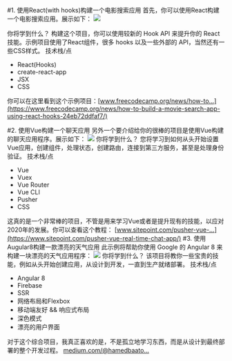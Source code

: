 #1. 使用React(with hooks)构建一个电影搜索应用
首先，你可以使用React构建一个电影搜索应用。展示如下：
![](https://user-gold-cdn.xitu.io/2019/11/4/16e36e1e7cd8ab0e?imageView2/0/w/1280/h/960/format/webp/ignore-error/1)

你将学到什么？
构建这个项目，你可以使用较新的 Hook API 来提升你的 React 技能。示例项目使用了React组件，很多 hooks 以及一些外部的 API，当然还有一些CSS样式。
技术栈/点

- React(Hooks)
- create-react-app
- JSX
- CSS

你可以在这里看到这个示例项目：[www.freecodecamp.org/news/how-to…](https://www.freecodecamp.org/news/how-to-build-a-movie-search-app-using-react-hooks-24eb72ddfaf7/)

#2. 使用Vue构建一个聊天应用
另外一个要介绍给你的很棒的项目是使用Vue构建的聊天应用程序。展示如下：
![](https://user-gold-cdn.xitu.io/2019/11/4/16e36ef6e6862c45?imageView2/0/w/1280/h/960/format/webp/ignore-error/1)
你将学到什么？
您将学习到如何从头开始设置Vue应用，创建组件，处理状态，创建路由，连接到第三方服务，甚至是处理身份验证。
技术栈/点

- Vue
- Vuex
- Vue Router
- Vue CLI
- Pusher
- CSS

这真的是一个非常棒的项目，不管是用来学习Vue或者是提升现有的技能，以应对2020年的发展。你可以查看这个教程： [www.sitepoint.com/pusher-vue-…](https://www.sitepoint.com/pusher-vue-real-time-chat-app/)
#3. 使用Augular8构建一款漂亮的天气应用
此示例将帮助你使用 Google 的 Angular 8 来构建一块漂亮的天气应用程序：
![](https://user-gold-cdn.xitu.io/2019/11/4/16e36f7497c75a37?imageView2/0/w/1280/h/960/format/webp/ignore-error/1)
你将学到什么？
该项目将教你一些宝贵的技能，例如从头开始创建应用，从设计到开发，一直到生产就绪部署。
技术栈/点

- Angular 8
- Firebase
- SSR
- 网络布局和Flexbox
- 移动端友好 && 响应式布局
- 深色模式
- 漂亮的用户界面

对于这个综合项目，我真正喜欢的是，不是孤立地学习东西，而是从设计到最终部署的整个开发过程。
[medium.com/@hamedbaato…](https://medium.com/@hamedbaatour/build-a-real-world-beautiful-web-app-with-angular-6-a-to-z-ultimate-guide-2018-part-i-e121dd1d55e)